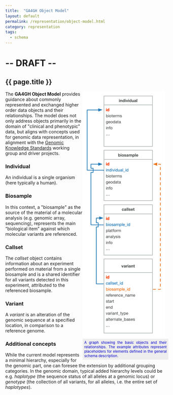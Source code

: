 ```yaml
---
title:  "GA4GH Object Model"
layout: default
permalink: /representation/object-model.html
category: representation
tags:
  - schema
---
```


# -- DRAFT --

## {{ page.title }}

<div style="display: block; float: right; width: 260px;">
  <img src="/assets/img/ga4gh-object-model.png" />
  <div style="display: block; width: 260px; text-align: justify; font-size: 0.8em; color: #00c; background-color: #eee; padding: 5px;">
A graph showing the basic objects and their relationships. The example attributes represent placeholders for elements defined in the general schema description.
  </div>
</div>

The __GA4GH Object Model__ provides guidance about commonly represented and exchanged higher order data objects and their relationships. The model does not only address objects primarily in the domain of "clinical and phenotypic" data, but aligns with concepts used for genomic data representation, in alignment with the [Genomic Knowledge Standards](https://ga4gh-gks.github.io) working group and driver projects.

### Individual

An individual is a single organism (here typically a human).

### Biosample

In this context, a "biosample" as the source of the material of a molecular analysis (e.g. genomic array, sequencing), represents the main “biological item” against which molecular variants are referenced.

### Callset

The _callset_ object contains information about an experiment performed on material from a single biosample and is a shared identifier for all variants detected in this experiment, attributed to the referenced biosample.

### Variant

A _variant_ is an alteration of the genomic sequence at a specified location, in comparison to a reference genome.

### Additional concepts

While the current model represents a minimal hierarchy, especially for the genomic part, one can foresee the extension by additional grouping categories. In the genomic domain, typical added hierarchy levels could be e.g. _haplotype_ (the sequence status of all alleles at a genomic locus) or _genotype_ (the collection of all variants, for all alleles, i.e. the entire set of _haplotypes_).
